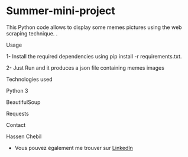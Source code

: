 # Summer-mini-project


This Python code allows to display some memes pictures using the web scraping technique. .

Usage

1- Install the required dependencies using pip install -r requirements.txt.

2- Just Run and it produces a json file containing memes images

Technologies used

Python 3

BeautifulSoup

Requests

Contact

Hassen Chebil

- <p> Vous pouvez également me trouver sur <a href="https://www.linkedin.com/in/hassen-chebil-9a6299220/">LinkedIn</a> </p>

